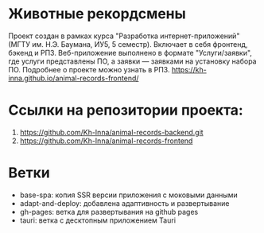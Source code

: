 # Животные рекордсмены

Проект создан в рамках курса "Разработка интернет-приложений" (МГТУ им. Н.Э. Баумана, ИУ5, 5 семестр). Включает в себя фронтенд, бэкенд и РПЗ.
Веб-приложение выполнено в формате "Услуги/заявки", где услуги представлены ПО, а заявки — заявками на установку набора ПО. Подробнее о проекте можно узнать в РПЗ.
https://kh-inna.github.io/animal-records-frontend/
# Ссылки на репозитории проекта:
1. https://github.com/Kh-Inna/animal-records-backend.git
2. https://github.com/Kh-Inna/animal-records-frontend

# Ветки
- base-spa: копия SSR версии приложения с моковыми данными
- adapt-and-deploy: добавлена адаптивность и развертывание
- gh-pages: ветка для развертывания на github pages
- tauri: ветка с десктопным приложением Tauri
